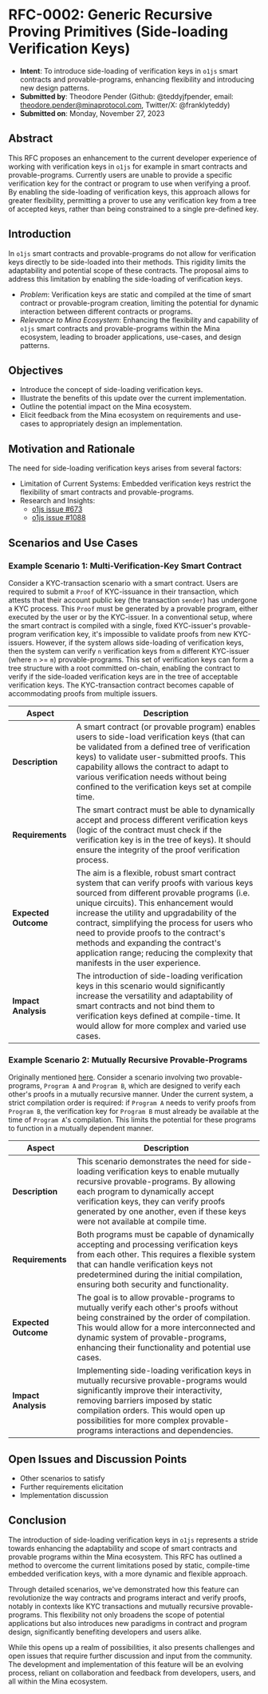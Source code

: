 # RFC-0002: Generic Recursive Proving Primitives (Side-loading Verification Keys)

- **Intent**: To introduce side-loading of verification keys in `o1js` smart contracts and provable-programs, enhancing flexibility and introducing new design patterns.
- **Submitted by**: Theodore Pender (Github: @teddyjfpender, email: theodore.pender@minaprotocol.com, Twitter/X: @franklyteddy)
- **Submitted on**: Monday, November 27, 2023

## Abstract

This RFC proposes an enhancement to the current developer experience of working with verification keys in `o1js` for example in smart contracts and provable-programs. Currently users are unable to provide a specific verification key for the contract or program to use when verifying a proof. By enabling the side-loading of verification keys, this approach allows for greater flexibility, permitting a prover to use any verification key from a tree of accepted keys, rather than being constrained to a single pre-defined key.

## Introduction

In `o1js` smart contracts and provable-programs do not allow for verification keys directly to be side-loaded into their methods. This rigidity limits the adaptability and potential scope of these contracts. The proposal aims to address this limitation by enabling the side-loading of verification keys.

- *Problem*: Verification keys are static and compiled at the time of smart contract or provable-program creation, limiting the potential for dynamic interaction between different contracts or programs.
- *Relevance to Mina Ecosystem*: Enhancing the flexibility and capability of `o1js` smart contracts and provable-programs within the Mina ecosystem, leading to broader applications, use-cases, and design patterns.

## Objectives

- Introduce the concept of side-loading verification keys.
- Illustrate the benefits of this update over the current implementation.
- Outline the potential impact on the Mina ecosystem.
- Elicit feedback from the Mina ecosystem on requirements and use-cases to appropriately design an implementation.

## Motivation and Rationale

The need for side-loading verification keys arises from several factors:

- Limitation of Current Systems: Embedded verification keys restrict the flexibility of smart contracts and provable-programs.
- Research and Insights: 
    - [o1js issue #673](https://github.com/o1-labs/o1js/issues/67)
    - [o1js issue #1088](https://github.com/o1-labs/o1js/issues/1088)

## Scenarios and Use Cases

### Example Scenario 1: Multi-Verification-Key Smart Contract

Consider a KYC-transaction scenario with a smart contract. Users are required to submit a `Proof` of KYC-issuance in their transaction, which attests that their account public key (the transaction `sender`) has undergone a KYC process. This `Proof` must be generated by a provable program, either executed by the user or by the KYC-issuer. In a conventional setup, where the smart contract is compiled with a single, fixed KYC-issuer's provable-program verification key, it's impossible to validate proofs from new KYC-issuers. However, if the system allows side-loading of verification keys, then the system can verify `n` verification keys from `m` different KYC-issuer (where `n` >= `m`) provable-programs. This set of verification keys can form a tree structure with a root committed on-chain, enabling the contract to verify if the side-loaded verification keys are in the tree of acceptable verification keys. The KYC-transaction contract becomes capable of accommodating proofs from multiple issuers.

| Aspect           | Description |
|------------------|-------------|
| **Description**  | A smart contract (or provable program) enables users to side-load verification keys (that can be validated from a defined tree of verification keys) to validate user-submitted proofs. This capability allows the contract to adapt to various verification needs without being confined to the verification keys set at compile time. |
| **Requirements** | The smart contract must be able to dynamically accept and process different verification keys (logic of the contract must check if the verification key is in the tree of keys). It should ensure the integrity of the proof verification process. |
| **Expected Outcome** | The aim is a flexible, robust smart contract system that can verify proofs with various keys sourced from different provable programs (i.e. unique circuits). This enhancement would increase the utility and upgradability of the contract, simplifying the process for users who need to provide proofs to the contract's methods and expanding the contract's application range; reducing the complexity that manifests in the user experience. |
| **Impact Analysis** | The introduction of side-loading verification keys in this scenario would significantly increase the versatility and adaptability of smart contracts and not bind them to verification keys defined at compile-time. It would allow for more complex and varied use cases. |

### Example Scenario 2: Mutually Recursive Provable-Programs

Originally mentioned [here](https://github.com/o1-labs/o1js/issues/673#issue-1522203294). Consider a scenario involving two provable-programs, `Program A` and `Program B`, which are designed to verify each other's proofs in a mutually recursive manner. Under the current system, a strict compilation order is required: if `Program A` needs to verify proofs from `Program B`, the verification key for `Program B` must already be available at the time of `Program A`'s compilation. This limits the potential for these programs to function in a mutually dependent manner.

| Aspect           | Description |
|------------------|-------------|
| **Description**  | This scenario demonstrates the need for side-loading verification keys to enable mutually recursive provable-programs. By allowing each program to dynamically accept verification keys, they can verify proofs generated by one another, even if these keys were not available at compile time. |
| **Requirements** | Both programs must be capable of dynamically accepting and processing verification keys from each other. This requires a flexible system that can handle verification keys not predetermined during the initial compilation, ensuring both security and functionality. |
| **Expected Outcome** | The goal is to allow provable-programs to mutually verify each other's proofs without being constrained by the order of compilation. This would allow for a more interconnected and dynamic system of provable-programs, enhancing their functionality and potential use cases. |
| **Impact Analysis** | Implementing side-loading verification keys in mutually recursive provable-programs would significantly improve their interactivity, removing barriers imposed by static compilation orders. This would open up possibilities for more complex provable-programs interactions and dependencies. |

## Open Issues and Discussion Points

- Other scenarios to satisfy
- Further requirements elicitation
- Implementation discussion

## Conclusion

The introduction of side-loading verification keys in `o1js` represents a stride towards enhancing the adaptability and scope of smart contracts and provable programs within the Mina ecosystem. This RFC has outlined a method to overcome the current limitations posed by static, compile-time embedded verification keys, with a more dynamic and flexible approach.

Through detailed scenarios, we've demonstrated how this feature can revolutionize the way contracts and programs interact and verify proofs, notably in contexts like KYC transactions and mutually recursive provable-programs. This flexibility not only broadens the scope of potential applications but also introduces new paradigms in contract and program design, significantly benefiting developers and users alike.

While this opens up a realm of possibilities, it also presents challenges and open issues that require further discussion and input from the community. The development and implementation of this feature will be an evolving process, reliant on collaboration and feedback from developers, users, and all within the Mina ecosystem.